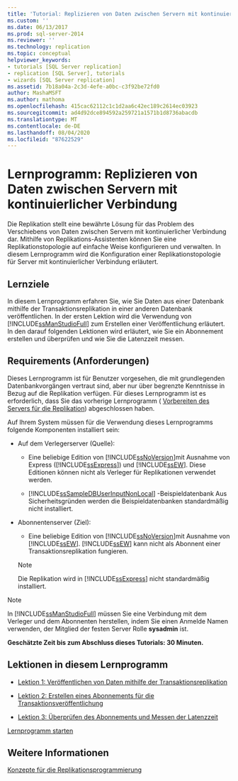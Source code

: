 ```yaml
---
title: 'Tutorial: Replizieren von Daten zwischen Servern mit kontinuierlicher Verbindung | Microsoft-Dokumentation'
ms.custom: ''
ms.date: 06/13/2017
ms.prod: sql-server-2014
ms.reviewer: ''
ms.technology: replication
ms.topic: conceptual
helpviewer_keywords:
- tutorials [SQL Server replication]
- replication [SQL Server], tutorials
- wizards [SQL Server replication]
ms.assetid: 7b18a04a-2c3d-4efe-a0bc-c3f92be72fd0
author: MashaMSFT
ms.author: mathoma
ms.openlocfilehash: 415cac62112c1c1d2aa6c42ec189c2614ec03923
ms.sourcegitcommit: ad4d92dce894592a259721a1571b1d8736abacdb
ms.translationtype: MT
ms.contentlocale: de-DE
ms.lasthandoff: 08/04/2020
ms.locfileid: "87622529"
---
```

# <a name="tutorial-replicating-data-between-continuously-connected-servers"></a>Lernprogramm: Replizieren von Daten zwischen Servern mit kontinuierlicher Verbindung
  Die Replikation stellt eine bewährte Lösung für das Problem des Verschiebens von Daten zwischen Servern mit kontinuierlicher Verbindung dar. Mithilfe von Replikations-Assistenten können Sie eine Replikationstopologie auf einfache Weise konfigurieren und verwalten. In diesem Lernprogramm wird die Konfiguration einer Replikationstopologie für Server mit kontinuierlicher Verbindung erläutert.  
  
## <a name="what-you-will-learn"></a>Lernziele  
 In diesem Lernprogramm erfahren Sie, wie Sie Daten aus einer Datenbank mithilfe der Transaktionsreplikation in einer anderen Datenbank veröffentlichen. In der ersten Lektion wird die Verwendung von [!INCLUDE[ssManStudioFull](../../includes/ssmanstudiofull-md.md)] zum Erstellen einer Veröffentlichung erläutert. In den darauf folgenden Lektionen wird erläutert, wie Sie ein Abonnement erstellen und überprüfen und wie Sie die Latenzzeit messen.  
  
## <a name="requirements"></a>Requirements (Anforderungen)  
 Dieses Lernprogramm ist für Benutzer vorgesehen, die mit grundlegenden Datenbankvorgängen vertraut sind, aber nur über begrenzte Kenntnisse in Bezug auf die Replikation verfügen. Für dieses Lernprogramm ist es erforderlich, dass Sie das vorherige Lernprogramm ( [Vorbereiten des Servers für die Replikation](tutorial-preparing-the-server-for-replication.md)) abgeschlossen haben.  
  
 Auf Ihrem System müssen für die Verwendung dieses Lernprogramms folgende Komponenten installiert sein:  
  
-   Auf dem Verlegerserver (Quelle):  
  
    -   Eine beliebige Edition von [!INCLUDE[ssNoVersion](../../includes/ssnoversion-md.md)]mit Ausnahme von Express ([!INCLUDE[ssExpress](../../includes/ssexpress-md.md)]) und [!INCLUDE[ssEW](../../includes/ssew-md.md)]. Diese Editionen können nicht als Verleger für Replikationen verwendet werden.  
  
    -   [!INCLUDE[ssSampleDBUserInputNonLocal](../../includes/sssampledbuserinputnonlocal-md.md)] -Beispieldatenbank Aus Sicherheitsgründen werden die Beispieldatenbanken standardmäßig nicht installiert.  
  
-   Abonnentenserver (Ziel):  
  
    -   Eine beliebige Edition von [!INCLUDE[ssNoVersion](../../includes/ssnoversion-md.md)]mit Ausnahme von [!INCLUDE[ssEW](../../includes/ssew-md.md)]. [!INCLUDE[ssEW](../../includes/ssew-md.md)] kann nicht als Abonnent einer Transaktionsreplikation fungieren.  
  
    > [!NOTE]  
    >  Die Replikation wird in [!INCLUDE[ssExpress](../../includes/ssexpress-md.md)] nicht standardmäßig installiert.  
  
> [!NOTE]  
>  In [!INCLUDE[ssManStudioFull](../../includes/ssmanstudiofull-md.md)] müssen Sie eine Verbindung mit dem Verleger und dem Abonnenten herstellen, indem Sie einen Anmelde Namen verwenden, der Mitglied der festen Server Rolle **sysadmin** ist.  
  
 **Geschätzte Zeit bis zum Abschluss dieses Tutorials: 30 Minuten.**  
  
## <a name="lessons-in-this-tutorial"></a>Lektionen in diesem Lernprogramm  
  
-   [Lektion 1: Veröffentlichen von Daten mithilfe der Transaktionsreplikation](lesson-1-publishing-data-using-transactional-replication.md)  
  
-   [Lektion 2: Erstellen eines Abonnements für die Transaktionsveröffentlichung](lesson-2-creating-a-subscription-to-the-transactional-publication.md)  
  
-   [Lektion 3: Überprüfen des Abonnements und Messen der Latenzzeit](lesson-3-validating-the-subscription-and-measuring-latency.md)  
  
 [Lernprogramm starten](transactional/transactional-replication.md)  
  
## <a name="see-also"></a>Weitere Informationen  
 [Konzepte für die Replikationsprogrammierung](concepts/replication-programming-concepts.md)  
  
  
